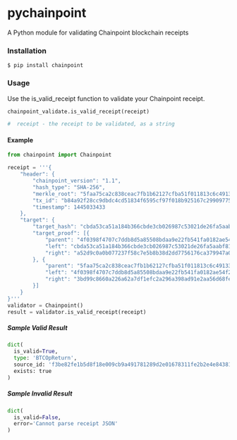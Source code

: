 # pychainpoint



A Python module for validating Chainpoint blockchain receipts

### Installation

```
$ pip install chainpoint
```

### Usage

Use the is_valid_receipt function to validate your Chainpoint receipt.
```python
chainpoint_validate.is_valid_receipt(receipt)

#  receipt - the receipt to be validated, as a string
```

#### Example

```python
from chainpoint import Chainpoint

receipt = '''{
    "header": {
        "chainpoint_version": "1.1",
        "hash_type": "SHA-256",
        "merkle_root": "5faa75ca2c838ceac7fb1b62127cfba51f011813c6c491335c2b69d54dd7d79c",
        "tx_id": "b84a92f28cc9dbdc4cd51834f6595cf97f018b925167c299097754780d7dea09",
        "timestamp": 1445033433
    },
    "target": {
        "target_hash": "cbda53ca51a184b366cbde3cb026987c53021de26fa5aabf814917c894769b65",
        "target_proof": [{
            "parent": "4f0398f4707c7ddb8d5a85508bdaa9e22fb541fa0182ae54f25513b6bd3f8cb9",
            "left": "cbda53ca51a184b366cbde3cb026987c53021de26fa5aabf814917c894769b65",
            "right": "a52d9c0a0b077237f58c7e5b8b38d2dd7756176ca379947a093105574a465685"
        }, {
            "parent": "5faa75ca2c838ceac7fb1b62127cfba51f011813c6c491335c2b69d54dd7d79c",
            "left": "4f0398f4707c7ddb8d5a85508bdaa9e22fb541fa0182ae54f25513b6bd3f8cb9",
            "right": "3bd99c8660a226a62a7df1efc2a296a398ad91e2aa56d68fefd08571a853096e"
        }]
    }
}'''
validator = Chainpoint()
result = validator.is_valid_receipt(receipt)
```

##### Sample Valid Result
```python
dict(
  is_valid=True,
  type: 'BTCOpReturn',
  source_id: 'f3be82fe1b5d8f18e009cb9a491781289d2e01678311fe2b2e4e84381aafadee',
  exists: true
)
```


##### Sample Invalid Result
```python
dict(
  is_valid=False,
  error='Cannot parse receipt JSON'
)
```
